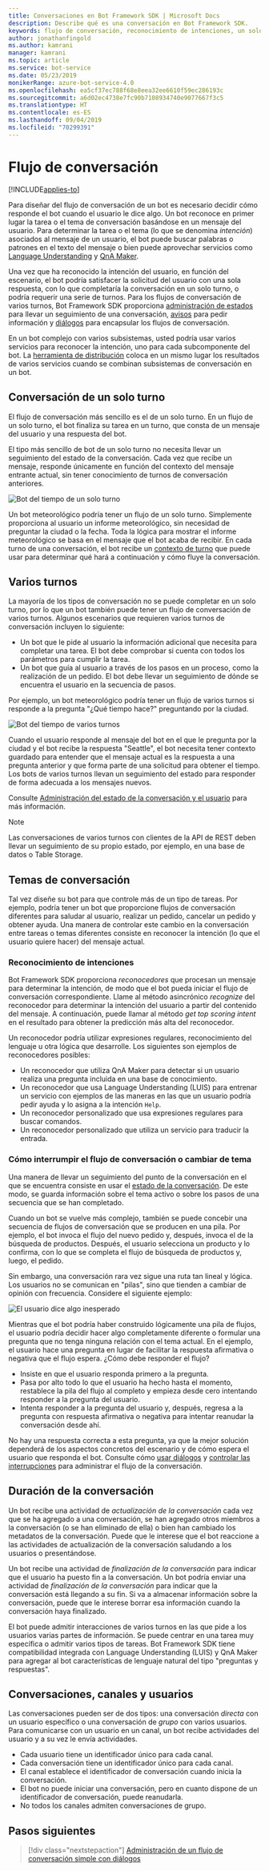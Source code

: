 ```yaml
---
title: Conversaciones en Bot Framework SDK | Microsoft Docs
description: Describe qué es una conversación en Bot Framework SDK.
keywords: flujo de conversación, reconocimiento de intenciones, un solo turno, varios turnos, conversación de bot
author: jonathanfingold
ms.author: kamrani
manager: kamrani
ms.topic: article
ms.service: bot-service
ms.date: 05/23/2019
monikerRange: azure-bot-service-4.0
ms.openlocfilehash: ea5cf37ec788f68e8eea32ee6610f59ec286193c
ms.sourcegitcommit: a6d02ec4738e7fc90b7108934740e9077667f3c5
ms.translationtype: HT
ms.contentlocale: es-ES
ms.lasthandoff: 09/04/2019
ms.locfileid: "70299391"
---
```

# <a name="conversation-flow"></a>Flujo de conversación
[!INCLUDE[applies-to](../includes/applies-to.md)]

Para diseñar del flujo de conversación de un bot es necesario decidir cómo responde el bot cuando el usuario le dice algo. Un bot reconoce en primer lugar la tarea o el tema de conversación basándose en un mensaje del usuario. Para determinar la tarea o el tema (lo que se denomina *intención*) asociados al mensaje de un usuario, el bot puede buscar palabras o patrones en el texto del mensaje o bien puede aprovechar servicios como [Language Understanding](bot-builder-concept-luis.md) y [QnA Maker](https://docs.microsoft.com/azure/cognitive-services/qnamaker/overview/overview).

Una vez que ha reconocido la intención del usuario, en función del escenario, el bot podría satisfacer la solicitud del usuario con una sola respuesta, con lo que completaría la conversación en un solo turno, o podría requerir una serie de turnos. Para los flujos de conversación de varios turnos, Bot Framework SDK proporciona [administración de estados](./bot-builder-howto-v4-state.md) para llevar un seguimiento de una conversación, [avisos](bot-builder-prompts.md) para pedir información y [diálogos](bot-builder-dialog-manage-conversation-flow.md) para encapsular los flujos de conversación.

En un bot complejo con varios subsistemas, usted podría usar varios servicios para reconocer la intención, uno para cada subcomponente del bot. La [herramienta de distribución](bot-builder-tutorial-dispatch.md) coloca en un mismo lugar los resultados de varios servicios cuando se combinan subsistemas de conversación en un bot.

<!-- 
A conversation identifies a series of activities sent between a bot and a user on a specific channel and represents an interaction between one or more bots and either a _direct_ conversation with a specific user or a _group_ conversation with multiple users.
A bot communicates with a user on a channel by receiving activities from, and sending activities to the user.

- Each user has an ID that is unique per channel.
- Each conversation has an ID that is unique per channel.
- The channel sets the conversation ID when it starts the conversation.
- The bot cannot start a conversation; however, once it has a conversation ID, it can resume that conversation.
- Not all channels support group conversations.
-->

## <a name="single-turn-conversation"></a>Conversación de un solo turno

El flujo de conversación más sencillo es el de un solo turno. En un flujo de un solo turno, el bot finaliza su tarea en un turno, que consta de un mensaje del usuario y una respuesta del bot.

<!-- The following isn't always true, it's a generalization -->

El tipo más sencillo de bot de un solo turno no necesita llevar un seguimiento del estado de la conversación. Cada vez que recibe un mensaje, responde únicamente en función del contexto del mensaje entrante actual, sin tener conocimiento de turnos de conversación anteriores.

![Bot del tiempo de un solo turno](./media/concept-conversation/weather-single-turn.png)

Un bot meteorológico podría tener un flujo de un solo turno. Simplemente proporciona al usuario un informe meteorológico, sin necesidad de preguntar la ciudad o la fecha. Toda la lógica para mostrar el informe meteorológico se basa en el mensaje que el bot acaba de recibir. En cada turno de una conversación, el bot recibe un [contexto de turno](bot-builder-concept-activity-processing.md#turn-context) que puede usar para determinar qué hará a continuación y cómo fluye la conversación.

## <a name="multiple-turns"></a>Varios turnos

La mayoría de los tipos de conversación no se puede completar en un solo turno, por lo que un bot también puede tener un flujo de conversación de varios turnos. Algunos escenarios que requieren varios turnos de conversación incluyen lo siguiente:

* Un bot que le pide al usuario la información adicional que necesita para completar una tarea. El bot debe comprobar si cuenta con todos los parámetros para cumplir la tarea.
* Un bot que guía al usuario a través de los pasos en un proceso, como la realización de un pedido. El bot debe llevar un seguimiento de dónde se encuentra el usuario en la secuencia de pasos.

Por ejemplo, un bot meteorológico podría tener un flujo de varios turnos si responde a la pregunta "¿Qué tiempo hace?" preguntando por la ciudad.

![Bot del tiempo de varios turnos](./media/concept-conversation/weather-multi-turn.png)

Cuando el usuario responde al mensaje del bot en el que le pregunta por la ciudad y el bot recibe la respuesta "Seattle", el bot necesita tener contexto guardado para entender que el mensaje actual es la respuesta a una pregunta anterior y que forma parte de una solicitud para obtener el tiempo. Los bots de varios turnos llevan un seguimiento del estado para responder de forma adecuada a los mensajes nuevos.

Consulte [Administración del estado de la conversación y el usuario](bot-builder-howto-v4-state.md) para más información.

> [!NOTE]
> Las conversaciones de varios turnos con clientes de la API de REST deben llevar un seguimiento de su propio estado, por ejemplo, en una base de datos o Table Storage.

## <a name="conversation-topics"></a>Temas de conversación

Tal vez diseñe su bot para que controle más de un tipo de tareas. Por ejemplo, podría tener un bot que proporcione flujos de conversación diferentes para saludar al usuario, realizar un pedido, cancelar un pedido y obtener ayuda. Una manera de controlar este cambio en la conversación entre tareas o temas diferentes consiste en reconocer la intención (lo que el usuario quiere hacer) del mensaje actual.

### <a name="recognize-intent"></a>Reconocimiento de intenciones

Bot Framework SDK proporciona _reconocedores_ que procesan un mensaje para determinar la intención, de modo que el bot pueda iniciar el flujo de conversación correspondiente. Llame al método asincrónico _recognize_ del reconocedor para determinar la intención del usuario a partir del contenido del mensaje. A continuación, puede llamar al método _get top scoring intent_ en el resultado para obtener la predicción más alta del reconocedor.

Un reconocedor podría utilizar expresiones regulares, reconocimiento del lenguaje u otra lógica que desarrolle. Los siguientes son ejemplos de reconocedores posibles:

* Un reconocedor que utiliza QnA Maker para detectar si un usuario realiza una pregunta incluida en una base de conocimiento.
* Un reconocedor que usa Language Understanding (LUIS) para entrenar un servicio con ejemplos de las maneras en las que un usuario podría pedir ayuda y lo asigna a la intención `Help`.
* Un reconocedor personalizado que usa expresiones regulares para buscar comandos.
* Un reconocedor personalizado que utiliza un servicio para traducir la entrada.

### <a name="consider-how-to-interrupt-conversation-flow-or-change-topics"></a>Cómo interrumpir el flujo de conversación o cambiar de tema

Una manera de llevar un seguimiento del punto de la conversación en el que se encuentra consiste en usar el [estado de la conversación](bot-builder-howto-v4-state.md). De este modo, se guarda información sobre el tema activo o sobre los pasos de una secuencia que se han completado.

Cuando un bot se vuelve más complejo, también se puede concebir una secuencia de flujos de conversación que se producen en una pila. Por ejemplo, el bot invoca el flujo del nuevo pedido y, después, invoca el de la búsqueda de productos. Después, el usuario selecciona un producto y lo confirma, con lo que se completa el flujo de búsqueda de productos y, luego, el pedido.

Sin embargo, una conversación rara vez sigue una ruta tan lineal y lógica. Los usuarios no se comunican en "pilas", sino que tienden a cambiar de opinión con frecuencia. Considere el siguiente ejemplo:

![El usuario dice algo inesperado](./media/concept-conversation/interruption.png)

Mientras que el bot podría haber construido lógicamente una pila de flujos, el usuario podría decidir hacer algo completamente diferente o formular una pregunta que no tenga ninguna relación con el tema actual. En el ejemplo, el usuario hace una pregunta en lugar de facilitar la respuesta afirmativa o negativa que el flujo espera. ¿Cómo debe responder el flujo?

* Insiste en que el usuario responda primero a la pregunta.
* Pasa por alto todo lo que el usuario ha hecho hasta el momento, restablece la pila del flujo al completo y empieza desde cero intentando responder a la pregunta del usuario.
* Intenta responder a la pregunta del usuario y, después, regresa a la pregunta con respuesta afirmativa o negativa para intentar reanudar la conversación desde ahí.

No hay una respuesta correcta a esta pregunta, ya que la mejor solución dependerá de los aspectos concretos del escenario y de cómo espera el usuario que responda el bot. Consulte cómo [usar diálogos](bot-builder-dialog-manage-conversation-flow.md) y [controlar las interrupciones](bot-builder-howto-handle-user-interrupt.md) para administrar el flujo de la conversación.

## <a name="conversation-lifetime"></a>Duración de la conversación

<!-- Note: these activities are dependent on whether the channel actually sends them. Also, we should add links -->
Un bot recibe una actividad de _actualización de la conversación_ cada vez que se ha agregado a una conversación, se han agregado otros miembros a la conversación (o se han eliminado de ella) o bien han cambiado los metadatos de la conversación.
Puede que le interese que el bot reaccione a las actividades de actualización de la conversación saludando a los usuarios o presentándose.

Un bot recibe una actividad de _finalización de la conversación_ para indicar que el usuario ha puesto fin a la conversación. Un bot podría enviar una actividad de _finalización de la conversación_ para indicar que la conversación está llegando a su fin.
Si va a almacenar información sobre la conversación, puede que le interese borrar esa información cuando la conversación haya finalizado.

<!--  Types of conversations -->

El bot puede admitir interacciones de varios turnos en las que pide a los usuarios varias partes de información. Se puede centrar en una tarea muy específica o admitir varios tipos de tareas.
Bot Framework SDK tiene compatibilidad integrada con Language Understanding (LUIS) y QnA Maker para agregar al bot características de lenguaje natural del tipo "preguntas y respuestas".

## <a name="conversations-channels-and-users"></a>Conversaciones, canales y usuarios

Las conversaciones pueden ser de dos tipos: una conversación _directa_ con un usuario específico o una conversación de _grupo_ con varios usuarios.
Para comunicarse con un usuario en un canal, un bot recibe actividades del usuario y a su vez le envía actividades.

* Cada usuario tiene un identificador único para cada canal.
* Cada conversación tiene un identificador único para cada canal.
* El canal establece el identificador de conversación cuando inicia la conversación.
* El bot no puede iniciar una conversación, pero en cuanto dispone de un identificador de conversación, puede reanudarla.
* No todos los canales admiten conversaciones de grupo.

## <a name="next-steps"></a>Pasos siguientes

> [!div class="nextstepaction"]
> [Administración de un flujo de conversación simple con diálogos](bot-builder-dialog-manage-conversation-flow.md)

<!-- In addition, your bot can send activities back to the user, either _proactively_, in response to internal logic, or _reactively_, in response to an activity from the user or channel.-->
<!--TODO: Link to messaging how tos.-->
